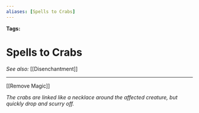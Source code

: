 ```yaml
---
aliases: [Spells to Crabs]
---
```


**Tags:** 
# Spells to Crabs
*See also:* [[Disenchantment]]
___
[[Remove Magic]]

*The crabs are linked like a necklace around the affected creature, but quickly drop and scurry off.*